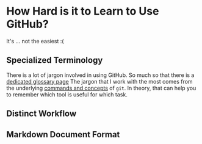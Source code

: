 # How Hard is it to Learn to Use GitHub?
It's ... not the easiest :(
## Specialized Terminology

There is a lot of jargon involved in using GitHub.
So much so that there is a [dedicated glossary page][glossary]
The jargon that I work with the most comes from the underlying [commands and concepts][git-commands] of `git`.
In theory, that can help you to remember which tool is useful for which task.

## Distinct Workflow
## Markdown Document Format

[glossary]: https://docs.github.com/en/get-started/quickstart/github-glossary
[git-commands]: git-core-components.md

